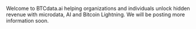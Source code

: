 Welcome to BTCdata.ai helping organizations and individuals unlock hidden revenue with microdata, AI and Bitcoin Lightning.  We will be posting more information soon.
